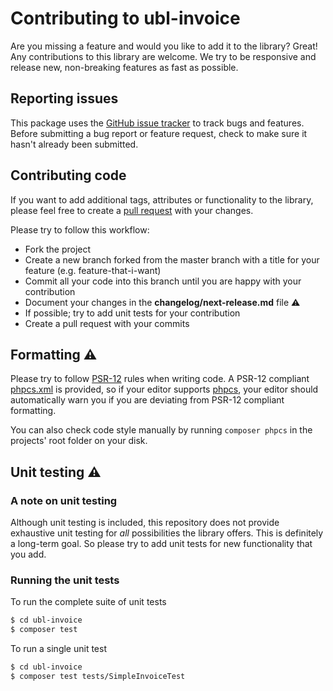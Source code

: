 # Contributing to ubl-invoice

Are you missing a feature and would you like to add it to the library? Great! Any contributions to this library are welcome. We try to be responsive and release new, non-breaking features as fast as possible.

## Reporting issues

This package uses the [GitHub issue tracker](https://github.com/num-num/ubl-invoice/issues) to track bugs and features. Before submitting a bug report or feature request, check to make sure it hasn't already been submitted.

## Contributing code

If you want to add additional tags, attributes or functionality to the library, please feel free to create a [pull request](https://github.com/num-num/ubl-invoice/pulls) with your changes.

Please try to follow this workflow:

- Fork the project
- Create a new branch forked from the master branch with a title for your feature (e.g. feature-that-i-want)
- Commit all your code into this branch until you are happy with your contribution
- Document your changes in the **changelog/next-release.md** file ⚠️
- If possible; try to add unit tests for your contribution
- Create a pull request with your commits

## Formatting ⚠️

Please try to follow [PSR-12](https://www.php-fig.org/psr/psr-12/) rules when writing code. A PSR-12 compliant [phpcs.xml](phpcs.xml) is provided, so if your editor supports [phpcs](https://github.com/squizlabs/PHP_CodeSniffer), your editor should automatically warn you if you are deviating from PSR-12 compliant formatting.

You can also check code style manually by running `composer phpcs` in the projects' root folder on your disk.

## Unit testing ⚠️

### A note on unit testing

Although unit testing is included, this repository does not provide exhaustive unit testing for *all* possibilities the library offers. This is definitely a long-term goal. So please try to add unit tests for new functionality that you add.

### Running the unit tests

To run the complete suite of unit tests

```sh
$ cd ubl-invoice
$ composer test
```

To run a single unit test

```sh
$ cd ubl-invoice
$ composer test tests/SimpleInvoiceTest
```
